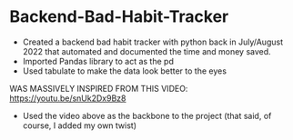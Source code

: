 # Backend-Bad-Habit-Tracker
- Created a backend bad habit tracker with python back in July/August 2022 that automated and documented the time and money saved.
- Imported Pandas library to act as the pd
- Used tabulate to make the data look better to the eyes



WAS MASSIVELY INSPIRED FROM THIS VIDEO: https://youtu.be/snUk2Dx9Bz8
- Used the video above as the backbone to the project (that said, of course, I added my own twist)
